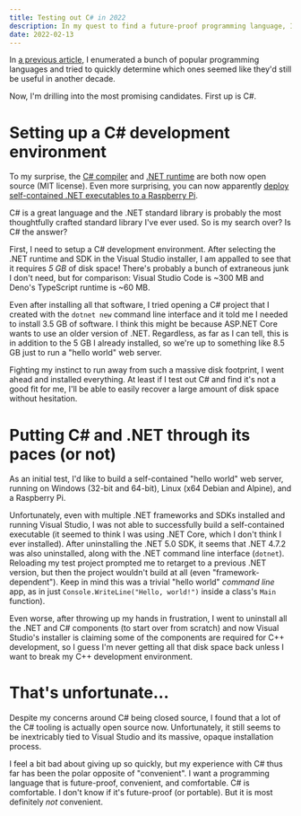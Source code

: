 ```yaml
---
title: Testing out C# in 2022
description: In my quest to find a future-proof programming language, I'm investigating C#.
date: 2022-02-13
---
```

In [a previous article](future-proof-languages.md), I enumerated a bunch of popular programming languages and tried to quickly determine which ones seemed like they'd still be useful in another decade.

Now, I'm drilling into the most promising candidates. First up is C#.

# Setting up a C# development environment
To my surprise, the [C# compiler](https://github.com/dotnet/roslyn) and [.NET runtime](https://github.com/dotnet/runtime) are both now open source (MIT license). Even more surprising, you can now apparently [deploy self-contained .NET executables to a Raspberry Pi](https://docs.microsoft.com/en-us/dotnet/iot/deployment).

C# is a great language and the .NET standard library is probably the most thoughtfully crafted standard library I've ever used. So is my search over? Is C# the answer?

First, I need to setup a C# development environment. After selecting the .NET runtime and SDK in the Visual Studio installer, I am appalled to see that it requires *5 GB* of disk space! There's probably a bunch of extraneous junk I don't need, but for comparison: Visual Studio Code is ~300 MB and Deno's TypeScript runtime is ~60 MB.

Even after installing all that software, I tried opening a C# project that I created with the `dotnet new` command line interface and it told me I needed to install 3.5 GB of software. I think this might be because ASP.NET Core wants to use an older version of .NET. Regardless, as far as I can tell, this is in addition to the 5 GB I already installed, so we're up to something like 8.5 GB just to run a "hello world" web server.

Fighting my instinct to run away from such a massive disk footprint, I went ahead and installed everything. At least if I test out C# and find it's not a good fit for me, I'll be able to easily recover a large amount of disk space without hesitation.

# Putting C# and .NET through its paces (or not)
As an initial test, I'd like to build a self-contained "hello world" web server, running on Windows (32-bit and 64-bit), Linux (x64 Debian and Alpine), and a Raspberry Pi.

Unfortunately, even with multiple .NET frameworks and SDKs installed and running Visual Studio, I was not able to successfully build a self-contained executable (it seemed to think I was using .NET Core, which I don't think I ever installed). After uninstalling the .NET 5.0 SDK, it seems that .NET 4.7.2 was also uninstalled, along with the .NET command line interface (`dotnet`). Reloading my test project prompted me to retarget to a previous .NET version, but then the project wouldn't build at all (even "framework-dependent"). Keep in mind this was a trivial "hello world" *command line* app, as in just `Console.WriteLine("Hello, world!")` inside a class's `Main` function).

Even worse, after throwing up my hands in frustration, I went to uninstall all the .NET and C# components (to start over from scratch) and now Visual Studio's installer is claiming some of the components are required for C++ development, so I guess I'm never getting all that disk space back unless I want to break my C++ development environment.

# That's unfortunate...
Despite my concerns around C# being closed source, I found that a lot of the C# tooling is actually open source now. Unfortunately, it still seems to be inextricably tied to Visual Studio and its massive, opaque installation process.

I feel a bit bad about giving up so quickly, but my experience with C# thus far has been the polar opposite of "convenient". I want a programming language that is future-proof, convenient, and comfortable. C# is comfortable. I don't know if it's future-proof (or portable). But it is most definitely *not* convenient.